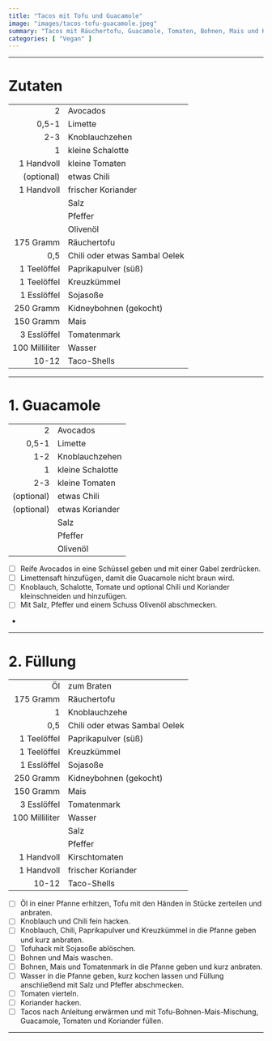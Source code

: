 ```yaml
---
title: "Tacos mit Tofu und Guacamole"
image: "images/tacos-tofu-guacamole.jpeg"
summary: "Tacos mit Räuchertofu, Guacamole, Tomaten, Bohnen, Mais und Koriander"
categories: [ "Vegan" ]
---
```


---

# Zutaten

|                |                               |
|---------------:|:------------------------------|
|              2 | Avocados                      |
|          0,5-1 | Limette                       |
|            2-3 | Knoblauchzehen                |
|              1 | kleine Schalotte              |
|     1 Handvoll | kleine Tomaten                |
|     (optional) | etwas Chili                   |
|     1 Handvoll | frischer Koriander            |
|                | Salz                          |
|                | Pfeffer                       |
|                | Olivenöl                      |
|      175 Gramm | Räuchertofu                   |
|            0,5 | Chili oder etwas Sambal Oelek |
|    1 Teelöffel | Paprikapulver (süß)           |
|    1 Teelöffel | Kreuzkümmel                   |
|    1 Esslöffel | Sojasoße                      |
|      250 Gramm | Kidneybohnen (gekocht)        |
|      150 Gramm | Mais                          |
|    3 Esslöffel | Tomatenmark                   |
| 100 Milliliter | Wasser                        |
|          10-12 | Taco-Shells                   |

---

# 1. Guacamole

|            |                  |
|-----------:|:-----------------|
|          2 | Avocados         |
|      0,5-1 | Limette          |
|        1-2 | Knoblauchzehen   |
|          1 | kleine Schalotte |
|        2-3 | kleine Tomaten   |
| (optional) | etwas Chili      |
| (optional) | etwas Koriander  |
|            | Salz             |
|            | Pfeffer          |
|            | Olivenöl         |

- [ ] Reife Avocados in eine Schüssel geben und mit einer Gabel zerdrücken.
- [ ] Limettensaft hinzufügen, damit die Guacamole nicht braun wird.
- [ ] Knoblauch, Schalotte, Tomate und optional Chili und Koriander kleinschneiden und hinzufügen.
- [ ] Mit Salz, Pfeffer und einem Schuss Olivenöl abschmecken.
-

---

# 2. Füllung

|                |                               |
|---------------:|:------------------------------|
|             Öl | zum Braten                    |
|      175 Gramm | Räuchertofu                   |
|              1 | Knoblauchzehe                 |
|            0,5 | Chili oder etwas Sambal Oelek |
|    1 Teelöffel | Paprikapulver (süß)           |
|    1 Teelöffel | Kreuzkümmel                   |
|    1 Esslöffel | Sojasoße                      |
|      250 Gramm | Kidneybohnen (gekocht)        |
|      150 Gramm | Mais                          |
|    3 Esslöffel | Tomatenmark                   |
| 100 Milliliter | Wasser                        |
|                | Salz                          |
|                | Pfeffer                       |
|     1 Handvoll | Kirschtomaten                 |
|     1 Handvoll | frischer Koriander            |
|          10-12 | Taco-Shells                   |

- [ ] Öl in einer Pfanne erhitzen, Tofu mit den Händen in Stücke zerteilen und anbraten.
- [ ] Knoblauch und Chili fein hacken.
- [ ] Knoblauch, Chili, Paprikapulver und Kreuzkümmel in die Pfanne geben und kurz anbraten.
- [ ] Tofuhack mit Sojasoße ablöschen.
- [ ] Bohnen und Mais waschen.
- [ ] Bohnen, Mais und Tomatenmark in die Pfanne geben und kurz anbraten.
- [ ] Wasser in die Pfanne geben, kurz kochen lassen und Füllung anschließend mit Salz und Pfeffer abschmecken.
- [ ] Tomaten vierteln.
- [ ] Koriander hacken.
- [ ] Tacos nach Anleitung erwärmen und mit Tofu-Bohnen-Mais-Mischung, Guacamole, Tomaten und Koriander füllen.

---
